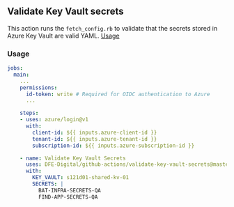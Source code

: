 ## Validate Key Vault secrets
This action runs the `fetch_config.rb` to validate that the secrets stored in Azure Key Vault are valid YAML.
[Usage](/.github/workflows/test-validate-key-vault-secrets.yml)

### Usage
```yml
jobs:
  main:
    ...
    permissions:
      id-token: write # Required for OIDC authentication to Azure
      ...

    steps:
    - uses: azure/login@v1
      with:
        client-id: ${{ inputs.azure-client-id }}
        tenant-id: ${{ inputs.azure-tenant-id }}
        subscription-id: ${{ inputs.azure-subscription-id }}

    - name: Validate Key Vault Secrets
      uses: DFE-Digital/github-actions/validate-key-vault-secrets@master
      with:
        KEY_VAULT: s121d01-shared-kv-01
        SECRETS: |
          BAT-INFRA-SECRETS-QA
          FIND-APP-SECRETS-QA
```
